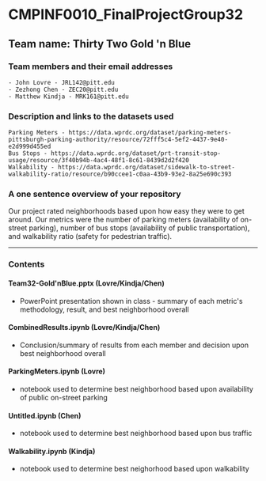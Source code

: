 # CMPINF0010_FinalProjectGroup32<br/>

## Team name: Thirty Two Gold 'n Blue<br/>

### Team members and their email addresses<br/>
	- John Lovre - JRL142@pitt.edu
	- Zezhong Chen - ZEC20@pitt.edu
	- Matthew Kindja - MRK161@pitt.edu

### Description and links to the datasets used<br/>
	Parking Meters - https://data.wprdc.org/dataset/parking-meters-pittsburgh-parking-authority/resource/72fff5c4-5ef2-4437-9e40-e2d999d455ed
	Bus Stops - https://data.wprdc.org/dataset/prt-transit-stop-usage/resource/3f40b94b-4ac4-48f1-8c61-8439d2d2f420
	Walkability - https://data.wprdc.org/dataset/sidewalk-to-street-walkability-ratio/resource/b90ccee1-c0aa-43b9-93e2-8a25e690c393

### A one sentence overview of your repository<br/>
Our project rated neighborhoods based upon how easy they were to get around. Our metrics were the number of parking meters (availability of on-street parking), number of bus stops (availability of public transportation), and walkability ratio (safety for pedestrian traffic).
___

### Contents<br/>
#### Team32-Gold'nBlue.pptx (Lovre/Kindja/Chen)
 - PowerPoint presentation shown in class - summary of each metric's methodology, result, and best neighborhood overall
#### CombinedResults.ipynb (Lovre/Kindja/Chen)
 - Conclusion/summary of results from each member and decision upon best neighborhood overall
#### ParkingMeters.ipynb (Lovre)
 - notebook used to determine best neighborhood based upon availability of public on-street parking
#### Untitled.ipynb (Chen)
 - notebook used to determine best neighborhood based upon bus traffic
#### Walkability.ipynb (Kindja)
 - notebook used to determine best neighorhood based upon walkability

	

